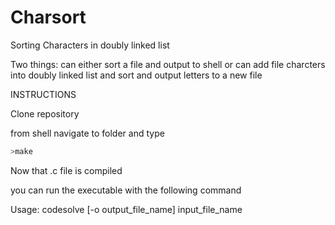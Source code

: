 # Charsort
Sorting Characters in doubly linked list

Two things:
can either sort a file and output to shell 
or 
can add file charcters into doubly linked list and sort and output letters to a new file

INSTRUCTIONS

Clone repository

from shell navigate to folder and type
```python
>make
```
Now that .c file is compiled

you can run the executable with the following command

Usage: codesolve [-o output_file_name] input_file_name
